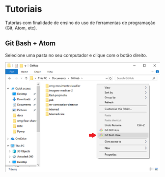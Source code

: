 # Tutoriais
Tutorias com finalidade de ensino do uso de ferramentas de programação (Git, Atom, etc).

## Git Bash + Atom

Selecione uma pasta no seu computador e clique com o botão direito.

![Imagem do GitBash](imgs/git_bash_1.png)
